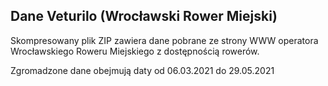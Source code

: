 
## Dane Veturilo (Wrocławski Rower Miejski)

Skompresowany plik ZIP zawiera dane pobrane ze strony WWW operatora Wrocławskiego Roweru Miejskiego z dostępnością rowerów.

Zgromadzone dane obejmują daty od 06.03.2021 do 29.05.2021


